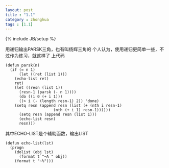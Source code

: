 ```yaml
---
layout: post
title : "1.1"
category : zhonghua
tags : [1.1]
---
```

{% include JB/setup %}

用递归输出PARSK三角，也有叫杨辉三角的
个人认为，使用递归更简单一些，不过作为练习，就这样了
上代码

    (defun parsk(n)
      (if (= n 1)
          (let ((ret (list 1)))
        (echo-list ret)
        ret)
        (let ((resn (list 1))
          (resn-1 (parsk (- n 1))))
          (do ((i 0 (+ i 1)))
          ((> i (- (length resn-1) 2)) 'done)
        (setq resn (append resn (list (+ (nth i resn-1)
                         (nth (+ i 1) resn-1))))))
          (setq resn (append resn (list 1)))
          (echo-list resn)
          resn)))

其中ECHO-LIST是个辅助函数，输出LIST

    (defun echo-list(lst)
      (progn
        (dolist (obj lst)
          (format t "~A " obj))
        (format t "~%")))


